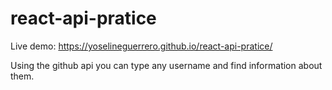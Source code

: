 # react-api-pratice

Live demo:
https://yoselineguerrero.github.io/react-api-pratice/

Using the github api you can type any username and find information about them.
